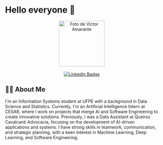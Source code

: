 # Hello everyone 👋

<div align="center">
  <img height="150" src="https://avatars.githubusercontent.com/u/102763898?v=4" alt="Foto de Victor Amarante"/><br>
  <br>
  <a href="https://www.linkedin.com/in/vamarante/" title="LinkedIn">
    <img src="https://img.shields.io/badge/LinkedIn-0E76A8?style=flat&logo=linkedin&logoColor=white" alt="LinkedIn Badge"/>
  </a>
</div>

## 👩‍💻 About Me

I'm an Information Systems student at UFPE with a background in Data Science and Statistics. Currently, I'm an Artificial Intelligence Intern at CESAR, where I work on projects that merge AI and Software Engineering to create innovative solutions. Previously, I was a Data Assistant at Queiroz Cavalcanti Advocacia, focusing on the development of AI-driven applications and systems. I have strong skills in teamwork, communication, and strategic planning, with a keen interest in Machine Learning, Deep Learning, and Software Engineering.
